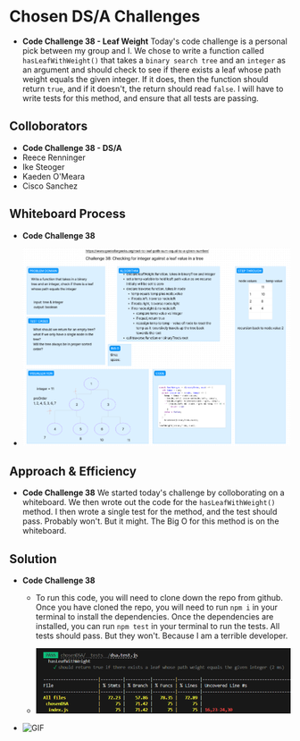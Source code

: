 # Chosen DS/A Challenges
<!-- Short summary or background information -->

- **Code Challenge 38 - Leaf Weight**
Today's code challenge is a personal pick between my group and I. We chose to write a function called `hasLeafWithWeight()` that takes a `binary search tree` and an `integer` as an argument and should check to see if there exists a leaf whose path weight equals the given integer. If it does, then the function should return `true`, and if it doesn't, the return should read `false`. I will have to write tests for this method, and ensure that all tests are passing.

## Colloborators

- **Code Challenge 38 - DS/A**
- Reece Renninger
- Ike Steoger
- Kaeden O'Meara
- Cisco Sanchez

## Whiteboard Process
<!-- Embedded whiteboard image -->

- **Code Challenge 38**

- ![Whiteboard](/public/codeChallenge38Whiteboard.png)

## Approach & Efficiency
<!-- What approach did you take? Why? What is the Big O space/time for this approach? -->
- **Code Challenge 38**
We started today's challenge by colloborating on a whiteboard. We then wrote out the code for the `hasLeafWithWeight()` method. I then wrote a single test for the method, and the test should pass. Probably won't. But it might. The Big O for this method is on the whiteboard.

## Solution
<!-- Show how to run your code, and examples of it in action -->

- **Code Challenge 38**
  - To run this code, you will need to clone down the repo from github. Once you have cloned the repo, you will need to run `npm i` in your terminal to install the dependencies. Once the dependencies are installed, you can run `npm test` in your terminal to run the tests. All tests should pass. But they won't. Because I am a terrible developer.

  - ![Tests](/public/codeChallenge38Tests.png)

- ![GIF](https://media.giphy.com/media/3o6Ztezt99Bh5UdGcU/giphy.gif)
